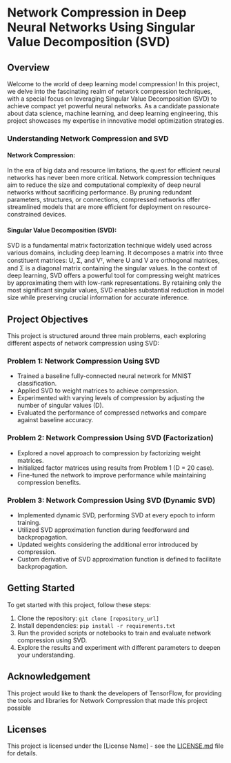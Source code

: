 #  Network Compression in Deep Neural Networks Using Singular Value Decomposition (SVD)

## Overview

Welcome to the world of deep learning model compression! In this project, we delve into the fascinating realm of network compression techniques, with a special focus on leveraging Singular Value Decomposition (SVD) to achieve compact yet powerful neural networks. As a candidate passionate about data science, machine learning, and deep learning engineering, this project showcases my expertise in innovative model optimization strategies.

### Understanding Network Compression and SVD

#### Network Compression:
In the era of big data and resource limitations, the quest for efficient neural networks has never been more critical. Network compression techniques aim to reduce the size and computational complexity of deep neural networks without sacrificing performance. By pruning redundant parameters, structures, or connections, compressed networks offer streamlined models that are more efficient for deployment on resource-constrained devices.

#### Singular Value Decomposition (SVD):
SVD is a fundamental matrix factorization technique widely used across various domains, including deep learning. It decomposes a matrix into three constituent matrices: U, Σ, and Vᵀ, where U and V are orthogonal matrices, and Σ is a diagonal matrix containing the singular values. In the context of deep learning, SVD offers a powerful tool for compressing weight matrices by approximating them with low-rank representations. By retaining only the most significant singular values, SVD enables substantial reduction in model size while preserving crucial information for accurate inference.

## Project Objectives

This project is structured around three main problems, each exploring different aspects of network compression using SVD:

### Problem 1: Network Compression Using SVD
- Trained a baseline fully-connected neural network for MNIST classification.
- Applied SVD to weight matrices to achieve compression.
- Experimented with varying levels of compression by adjusting the number of singular values (D).
- Evaluated the performance of compressed networks and compare against baseline accuracy.

### Problem 2: Network Compression Using SVD (Factorization)
- Explored a novel approach to compression by factorizing weight matrices.
- Initialized factor matrices using results from Problem 1 (D = 20 case).
- Fine-tuned the network to improve performance while maintaining compression benefits.

### Problem 3: Network Compression Using SVD (Dynamic SVD)
- Implemented dynamic SVD, performing SVD at every epoch to inform training.
- Utilized SVD approximation function during feedforward and backpropagation.
- Updated weights considering the additional error introduced by compression.
- Custom derivative of SVD approximation function is defined to facilitate backpropagation.

## Getting Started

To get started with this project, follow these steps:

1. Clone the repository: `git clone [repository_url]`
2. Install dependencies: `pip install -r requirements.txt`
3. Run the provided scripts or notebooks to train and evaluate network compression using SVD.
4. Explore the results and experiment with different parameters to deepen your understanding.

## Acknowledgement

This project would like to thank the developers of TensorFlow, for providing the tools and libraries for Network Compression that made this project possible

## Licenses

This project is licensed under the [License Name] - see the [LICENSE.md](LICENSE.md) file for details.